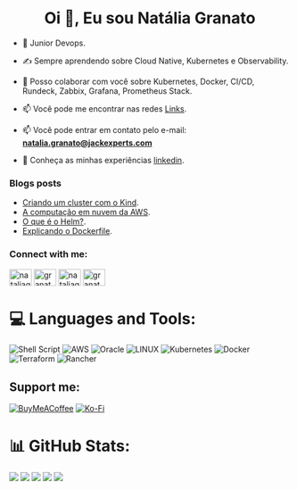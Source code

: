 <h1 align="center">Oi 👋, Eu sou Natália Granato</h1>


- 🔭 Junior Devops.
- ✍️ Sempre aprendendo sobre Cloud Native, Kubernetes e Observability.
- 💬 Posso colaborar com você sobre Kubernetes, Docker, CI/CD, Rundeck, Zabbix, Grafana, Prometheus Stack.
- 📫 Você pode me encontrar nas redes [Links](https://linktr.ee/nataliagranato).


- 📫 Você pode entrar em contato pelo e-mail: **natalia.granato@jackexperts.com**

- 📄 Conheça as minhas experiências [linkedin](https://www.linkedin.com/in/nataliagranato).

### Blogs posts
<!-- BLOG-POST-LIST:START -->
- [Criando um cluster com o Kind](https://nataliagranato.me/2023/03/09/Criando-um-cluster-com-o-Kind-localmente.html).
- [A computação em nuvem da AWS](https://nataliagranato.me/aws/2023/06/22/A-computa%C3%A7%C3%A3o-em-nuvem-da-AWS.html).
- [O que é o Helm?](https://nataliagranato.me/2023/03/09/O-que-%C3%A9-o-Helm.html).
- [Explicando o Dockerfile](https://nataliagranato.me/2023/03/19/Explicando-o-Dockerfile.html).
<!-- BLOG-POST-LIST:END -->

<h3 align="left">Connect with me:</h3>
<p align="left">
<a href="https://dev.to/nataliagranato" target="blank"><img align="center" src="https://raw.githubusercontent.com/rahuldkjain/github-profile-readme-generator/master/src/images/icons/Social/devto.svg" alt="nataliagranato" height="30" width="40" /></a>
<a href="https://twitter.com/granatowp" target="blank"><img align="center" src="https://raw.githubusercontent.com/rahuldkjain/github-profile-readme-generator/master/src/images/icons/Social/twitter.svg" alt="granatowp" height="30" width="40" /></a>
<a href="https://linkedin.com/in/nataliagranato" target="blank"><img align="center" src="https://raw.githubusercontent.com/rahuldkjain/github-profile-readme-generator/master/src/images/icons/Social/linked-in-alt.svg" alt="nataliagranato" height="30" width="40" /></a>
<a href="https://instagram.com/granatowp" target="blank"><img align="center" src="https://raw.githubusercontent.com/rahuldkjain/github-profile-readme-generator/master/src/images/icons/Social/instagram.svg" alt="granatowp" height="30" width="40" /></a>
</p>

# 💻 Languages and Tools:
![Shell Script](https://img.shields.io/badge/shell_script-%23121011.svg?style=for-the-badge&logo=gnu-bash&logoColor=white) ![AWS](https://img.shields.io/badge/AWS-%23FF9900.svg?style=for-the-badge&logo=amazon-aws&logoColor=white) ![Oracle](https://img.shields.io/badge/Oracle-F80000?style=for-the-badge&logo=oracle&logoColor=white) ![LINUX](https://img.shields.io/badge/Linux-FCC624?style=for-the-badge&logo=linux&logoColor=black) ![Kubernetes](https://img.shields.io/badge/kubernetes-%23326ce5.svg?style=for-the-badge&logo=kubernetes&logoColor=white) ![Docker](https://img.shields.io/badge/docker-%230db7ed.svg?style=for-the-badge&logo=docker&logoColor=white) ![Terraform](https://img.shields.io/badge/terraform-%235835CC.svg?style=for-the-badge&logo=terraform&logoColor=white) ![Rancher](https://img.shields.io/badge/rancher-%230075A8.svg?style=for-the-badge&logo=rancher&logoColor=white) 

<h2>Support me:</h2>

  [![BuyMeACoffee](https://img.shields.io/badge/Buy%20Me%20a%20Coffee-ffdd00?style=for-the-badge&logo=buy-me-a-coffee&logoColor=black)](https://buymeacoffee.com/nataliagranato) [![Ko-Fi](https://img.shields.io/badge/Ko--fi-F16061?style=for-the-badge&logo=ko-fi&logoColor=white)](https://ko-fi.com/nataliagranato) 


# 📊 GitHub Stats:
![](http://github-profile-summary-cards.vercel.app/api/cards/profile-details?username=nataliagranato&theme=dark)
![](http://github-profile-summary-cards.vercel.app/api/cards/repos-per-language?username=nataliagranato&theme=dark)
![](http://github-profile-summary-cards.vercel.app/api/cards/most-commit-language?username=nataliagranato&theme=dark)
![](http://github-profile-summary-cards.vercel.app/api/cards/stats?username=nataliagranato&theme=dark)
![](http://github-profile-summary-cards.vercel.app/api/cards/productive-time?username=nataliagranato&theme=dark&utcOffset=8)
